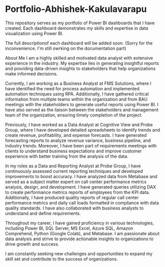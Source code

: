 # Portfolio-Abhishek-Kakulavarapu
This repository serves as my portfolio of Power BI dashboards that I have created. 
Each dashboard demonstrates my skills and expertise in data visualization using Power BI.

The full descriptionof each dashboard will be added soon. (Sorry for the inconvenience. I'm still owrking on the documentation part)

About Me
I am a highly skilled and motivated data analyst with extensive experience in the industry. My expertise lies in generating insightful reports and providing data-driven insights to stakeholders that help organizations make informed decisions.

Currently, I am working as a Business Analyst at FMS Solutions, where I have identified the need for process automation and implemented automation techniques using RPA. Additionally, I have gathered critical information from multiple teams within the organization and from BAU meetings with the stakeholders to generate useful reports using Power BI. I have also served as the liaison between the stakeholders and management team of the organization, ensuring timely completion of the project.

Previously, I have worked as a Data Analyst at Cognitive View and Probe Group, where I have developed detailed spreadsheets to identify trends and create revenue, profitability, and expense forecasts. I have generated forecasting reports to analyze revenue variance, business pipeline, and industry trends. Moreover, I have been part of requirements meetings with clients to understand business expectations and improve customer experience with better training from the analysis of the data.

In my roles as a Data and Reporting Analyst at Probe Group, I have continuously assessed current reporting techniques and developed improvements to boost accuracy. I have analyzed data from Metabase and served as a subject matter expert on call center performance metrics analysis, design, and development. I have generated queries utilizing DAX to create performance metrics reports of employees from the KPI data. Additionally, I have produced quality reports of regular call center performance metrics and daily call loads formatted in compliance with data quality standards. I have also collaborated with business analysts to understand and define requirements.

Throughout my career, I have gained proficiency in various technologies, including Power BI, SQL Server, MS Excel, Azure SQL, Amazon Comprehend, Python (Google Colab), and Metabase. I am passionate about data analysis and strive to provide actionable insights to organizations to drive growth and success.

I am constantly seeking new challenges and opportunities to expand my skill set and contribute to the success of organizations.
